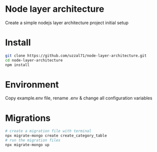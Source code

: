 # Node layer architecture

Create a simple nodejs layer architecture project initial setup

# Install

```sh
git clone https://github.com/uzzal71/node-layer-architecture.git
cd node-layer-architecture
npm install
```

# Environment

Copy example.env file, rename .env & change all configuration variables

# Migrations

```sh
# create a migration file with terminal
npx migrate-mongo create create_category_table
# run the migration files
npx migrate-mongo up
```
